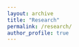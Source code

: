 ```yaml
---
layout: archive
title: "Research"
permalink: /research/
author_profile: true
---
```


<title>Ongoing Research<title>

Past Research
